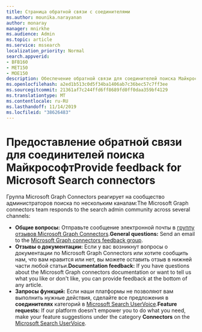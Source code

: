 ```yaml
---
title: Страница обратной связи с соединителями
ms.author: mounika.narayanan
author: monaray
manager: mnirkhe
ms.audience: Admin
ms.topic: article
ms.service: mssearch
localization_priority: Normal
search.appverid:
- BFB160
- MET150
- MOE150
description: Обеспечение обратной связи для соединителей поиска Майкрософт
ms.openlocfilehash: a2ed1b513c0d5f34ba1406ab7c36bec57c7ff3ee
ms.sourcegitcommit: 21361af7c244ffd6ff8689fd0ff0daa359bf4129
ms.translationtype: MT
ms.contentlocale: ru-RU
ms.lasthandoff: 11/14/2019
ms.locfileid: "38626483"
---
```

# <a name="provide-feedback-for-microsoft-search-connectors"></a><span data-ttu-id="0fd19-103">Предоставление обратной связи для соединителей поиска Майкрософт</span><span class="sxs-lookup"><span data-stu-id="0fd19-103">Provide feedback for Microsoft Search connectors</span></span>

<span data-ttu-id="0fd19-104">Группа Microsoft Graph Connectors реагирует на сообщество администраторов поиска по нескольким каналам:</span><span class="sxs-lookup"><span data-stu-id="0fd19-104">The Microsoft Graph connectors team responds to the search admin community across several channels:</span></span>

* <span data-ttu-id="0fd19-105">**Общие вопросы:** Отправьте сообщение электронной почты в [группу отзывов Microsoft Graph Connectors](mailto:MicrosoftGraphConnectorsFeedback@service.microsoft.com).</span><span class="sxs-lookup"><span data-stu-id="0fd19-105">**General questions:** Send an email to the [Microsoft Graph connectors feedback group](mailto:MicrosoftGraphConnectorsFeedback@service.microsoft.com).</span></span>
* <span data-ttu-id="0fd19-106">**Отзывы о документации:** Если у вас возникнут вопросы о документации по Microsoft Graph Connectors или хотите сообщить нам, что вам нравится или нет, вы можете оставить отзыв в нижней части любой статьи.</span><span class="sxs-lookup"><span data-stu-id="0fd19-106">**Documentation feedback:** If you have questions about the Microsoft Graph connectors documentation or want to tell us what you like or don't like, you can provide feedback at the bottom of any article.</span></span> 
* <span data-ttu-id="0fd19-107">**Запросы функций:** Если наши платформы не позволяют вам выполнить нужные действия, сделайте все предложения в **соединителях** категорий в <a href="https://office365.uservoice.com/forums/925270-microsoft-search" target="_blank" data-linktype="external">Microsoft Search UserVoice</a>.</span><span class="sxs-lookup"><span data-stu-id="0fd19-107">**Feature requests:** If our platform doesn't empower you to do what you need, make your feature suggestions under the category **Connectors** on the <a href="https://office365.uservoice.com/forums/925270-microsoft-search" target="_blank" data-linktype="external">Microsoft Search UserVoice</a>.</span></span>

